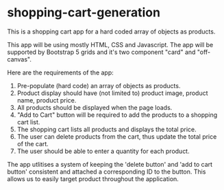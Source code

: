 # shopping-cart-generation

This is a shopping cart app for a hard coded array of objects as products.

This app will be using mostly HTML, CSS and Javascript.
The app will be supported by Bootstrap 5 grids and it's two component "card" and "off-canvas". 

Here are the requirements of the app:
1. Pre-populate (hard code) an array of objects as products.
2. Product display should have (not limited to) product image, product name, product price.
3. All products should be displayed when the page loads.
4. "Add to Cart" button will be required to add the products to a shopping cart list.
5. The shopping cart lists all products and displays the total price.
6. The user can delete products from the cart, thus update the total price of the cart.
7. The user should be able to enter a quantity for each product.

The app utlitises a system of keeping the 'delete button' and 'add to cart button' consistent and attached a corresponding ID to the button.
This allows us to easily target product throughout the application.
